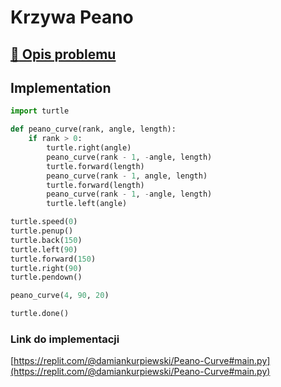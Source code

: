 # Krzywa Peano

## [:link: Opis problemu](../../../../algorithms/fractals/peano-curve.md)

## Implementation

```python linenums="1"
import turtle

def peano_curve(rank, angle, length):
    if rank > 0:
        turtle.right(angle)
        peano_curve(rank - 1, -angle, length)
        turtle.forward(length)
        peano_curve(rank - 1, angle, length)
        turtle.forward(length)
        peano_curve(rank - 1, -angle, length)
        turtle.left(angle)

turtle.speed(0)
turtle.penup()
turtle.back(150)
turtle.left(90)
turtle.forward(150)
turtle.right(90)
turtle.pendown()

peano_curve(4, 90, 20)

turtle.done()
```

### Link do implementacji

[https://replit.com/@damiankurpiewski/Peano-Curve#main.py](https://replit.com/@damiankurpiewski/Peano-Curve#main.py)
